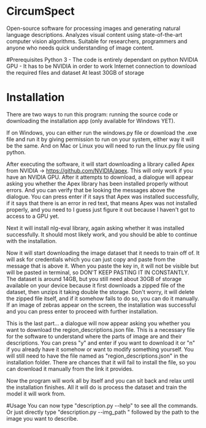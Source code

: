 # CircumSpect
Open-source software for processing images and generating natural language descriptions. Analyzes visual content using state-of-the-art computer vision algorithms. Suitable for researchers, programmers and anyone who needs quick understanding of image content.

#Prerequisites
  Python 3 - The code is entirely dependant on python
  NVIDIA GPU - It has to be NVIDIA in order to work
  Internet connection to download the required files and dataset
  At least 30GB of storage

# Installation
There are two ways to run this program: running the source code or downloading the installation app (only available for Windows YET).

If on Windows, you can either run the windows.py file or download the .exe file and run it by giving permission to run on your system, either way it will be the same. And on Mac or Linux you will need to run the linux.py file using python.

After executing the software, it will start downloading a library called Apex from NVIDIA -> https://github.com/NVIDIA/apex. This will only work if you have an NVIDIA GPU. After it attempts to download, a dialogue will appear asking you whether the Apex library has been installed properly without errors. And you can verify that be looking the messages above the dialogue. You can press enter if it says that Apex was installed successfully, if it says that there is an error in red text, that means Apex was not installed properly, and you need to I guess just figure it out because I haven't got to access to a GPU yet. 

Next it will install nlg-eval library, again asking whether it was installed successfully. It should most likely work, and you should be able to continue with the installation.

Now it will start downloading the image dataset that it needs to train off of. It will ask for credentials which you can just copy and paste from the message that is above it. When you paste the key in, it will not be visible but will be pasted in terminal, so DON'T KEEP PASTING IT IN CONSTANTLY. The dataset is around 14GB, but you still need about 30GB of storage available on your device because it first downloads a zipped file of the dataset, then unzips it taking double the storage. Don't worry, it will delete the zipped file itself, and if it somehow fails to do so, you can do it manually. If an image of zebras appear on the screen, the installation was successful and you can press enter to proceed with further installation.

This is the last part... a dialogue will now appear asking you whether you want to download the region_descriptions.json file. This is a necessary file for the software to understand where the parts of image are and their descriptions. You can press "y" and enter if you want to download it or "n" if you already have it somehow or want to modify something yourself. You will still need to have the file named as "region_descriptions.json" in the installation folder. There are chances that it will fail to install the file, so you can download it manually from the link it provides.

Now the program will work all by itself and you can sit back and relax until the installation finishes. All it will do is process the dataset and train the model it will work from.

#Usage
You can now type "description.py --help" to see all the commands. Or just directly type "description.py --img_path " followed by the path to the image you want to describe.
